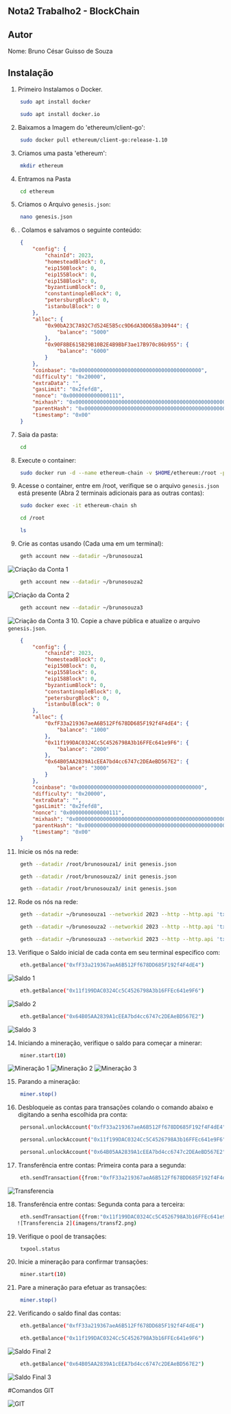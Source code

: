 ## Nota2 Trabalho2 - BlockChain

## Autor
Nome: Bruno César Guisso de Souza

## Instalação
1. Primeiro Instalamos o Docker.
```bash
    sudo apt install docker
```
    
```bash
    sudo apt install docker.io
```
    
2. Baixamos a Imagem do 'ethereum/client-go':
```bash
    sudo docker pull ethereum/client-go:release-1.10
```

3. Criamos uma pasta 'ethereum':
```bash
    mkdir ethereum
```
    
4. Entramos na Pasta
```bash
    cd ethereum
```
    
5. Criamos o Arquivo `genesis.json`:
```bash
    nano genesis.json
```

6. . Colamos e salvamos o seguinte conteúdo:
```json
    {
        "config": {
            "chainId": 2023,
            "homesteadBlock": 0,
            "eip150Block": 0,
            "eip155Block": 0,
            "eip158Block": 0,
            "byzantiumBlock": 0,
            "constantinopleBlock": 0,
            "petersburgBlock": 0,
            "istanbulBlock": 0
        },
        "alloc": {
            "0x90bA23C7A92C7d524E5B5cc9D6dA30D65Ba30944": {
                "balance": "5000"
            },
            "0x90F8BE615B29B10B2E4B9BbF3ae17B970c86b955": {
                "balance": "6000"
            }
        },
        "coinbase": "0x0000000000000000000000000000000000000000",
        "difficulty": "0x20000",
        "extraData": "",
        "gasLimit": "0x2fefd8",
        "nonce": "0x0000000000000111",
        "mixhash": "0x0000000000000000000000000000000000000000000000000000000000000000",
        "parentHash": "0x0000000000000000000000000000000000000000000000000000000000000000",
        "timestamp": "0x00"
    }
```
    
7. Saia da pasta:
```bash
    cd
```

8. Execute o container:
```bash
    sudo docker run -d --name ethereum-chain -v $HOME/ethereum:/root -p 8545:8545 -p 8544:8544 -p 30301:30301 -p 30310:30310 -p 30320:30320 -p 30330:30330 -it --entrypoint=/bin/sh ethereum/client-go:release-1.10
```

9. Acesse o container, entre em /root, verifique se o arquivo `genesis.json` está presente (Abra 2 terminais adicionais para as outras contas):
```bash
    sudo docker exec -it ethereum-chain sh
```
    
```bash
    cd /root
```
    
```bash
    ls
```

9. Crie as contas usando (Cada uma em um terminal):
```bash
    geth account new --datadir ~/brunosouza1
```
   ![Criação da Conta 1](imagens/conta.png) 
```bash
    geth account new --datadir ~/brunosouza2
```
   ![Criação da Conta 2](imagens/conta2.png)
```bash
    geth account new --datadir ~/brunosouza3
```
   ![Criação da Conta 3](imagens/conta3.png)
10. Copie a chave pública e atualize o arquivo `genesis.json`.

```json
    {
        "config": {
            "chainId": 2023,
            "homesteadBlock": 0,
            "eip150Block": 0,
            "eip155Block": 0,
            "eip158Block": 0,
            "byzantiumBlock": 0,
            "constantinopleBlock": 0,
            "petersburgBlock": 0,
            "istanbulBlock": 0
        },
        "alloc": {
            "0xfF33a219367aeA6B512Ff678DD685F192f4F4dE4": {
                "balance": "1000"
            },
            "0x11f199DAC0324Cc5C4526798A3b16FFEc641e9F6": {
                "balance": "2000"
            },
            "0x64B05AA2839A1cEEA7bd4cc6747c2DEAeBD567E2": {
                "balance": "3000"
            }
        },
        "coinbase": "0x0000000000000000000000000000000000000000",
        "difficulty": "0x20000",
        "extraData": "",
        "gasLimit": "0x2fefd8",
        "nonce": "0x0000000000000111",
        "mixhash": "0x0000000000000000000000000000000000000000000000000000000000000000",
        "parentHash": "0x0000000000000000000000000000000000000000000000000000000000000000",
        "timestamp": "0x00"
    }
```

11. Inicie os nós na rede:
```bash
    geth --datadir /root/brunosouza1/ init genesis.json
```
    
```bash
    geth --datadir /root/brunosouza2/ init genesis.json
```
    
```bash
    geth --datadir /root/brunosouza3/ init genesis.json
```

12. Rode os nós na rede:
```bash
    geth --datadir ~/brunosouza1 --networkid 2023 --http --http.api 'txpool,eth,net,web3,personal,admin,miner' --http.corsdomain '*' --authrpc.port 8547 --allow-insecure-unlock console
```

```bash
    geth --datadir ~/brunosouza2 --networkid 2023 --http --http.api 'txpool,eth,net,web3,personal,admin,miner' --http.corsdomain '*' --authrpc.port 8546 --port 30302 --http.port 8544 --allow-insecure-unlock console
```

```bash
    geth --datadir ~/brunosouza3 --networkid 2023 --http --http.api 'txpool,eth,net,web3,personal,admin,miner' --http.corsdomain '*' --authrpc.port 8548 --port 30500 --http.port 30501 --allow-insecure-unlock console
```

13. Verifique o Saldo inicial de cada conta em seu terminal especifico com:
```bash
    eth.getBalance("0xfF33a219367aeA6B512Ff678DD685F192f4F4dE4")
```
   ![Saldo 1](imagens/saldo.png) 
```bash
    eth.getBalance("0x11f199DAC0324Cc5C4526798A3b16FFEc641e9F6")
```
   ![Saldo 2](imagens/saldo2.png)  
```bash
    eth.getBalance("0x64B05AA2839A1cEEA7bd4cc6747c2DEAeBD567E2")
```
   ![Saldo 3](imagens/saldo3.png) 
 
14. Iniciando a mineração, verifique o saldo para começar a minerar:
```bash
    miner.start(10)
```
   ![Mineração 1](imagens/minera1.png)
   ![Mineração 2](imagens/minera2.png)
   ![Mineração 3](imagens/minera3.png)

15. Parando a mineração:
```bash
    miner.stop()
```

16. Desbloqueie as contas para transações colando o comando abaixo e digitando a senha escolhida pra conta:
```bash
    personal.unlockAccount("0xfF33a219367aeA6B512Ff678DD685F192f4F4dE4")
```
    
```bash
    personal.unlockAccount("0x11f199DAC0324Cc5C4526798A3b16FFEc641e9F6")
```
    
```bash
    personal.unlockAccount("0x64B05AA2839A1cEEA7bd4cc6747c2DEAeBD567E2")
```

17. Transferência entre contas: Primeira conta para a segunda:
```bash
    eth.sendTransaction({from:"0xfF33a219367aeA6B512Ff678DD685F192f4F4dE4", to:"0x11f199DAC0324Cc5C4526798A3b16FFEc641e9F6", value:111, gas:21000})
```
   ![Transferencia](imagens/transf1.png)

18. Transferência entre contas: Segunda conta para a terceira:
```bash
    eth.sendTransaction({from:"0x11f199DAC0324Cc5C4526798A3b16FFEc641e9F6", to:"0x64B05AA2839A1cEEA7bd4cc6747c2DEAeBD567E2", value:222, gas:21000})
   ![Transferencia 2](imagens/transf2.png)
```

19. Verifique o pool de transações:
```bash
    txpool.status
```

20. Inicie a mineração para confirmar transações:
```bash
    miner.start(10)
```

21. Pare a mineração para efetuar as transações:
```bash
    miner.stop()
```

22. Verificando o saldo final das contas:
```bash
    eth.getBalance("0xfF33a219367aeA6B512Ff678DD685F192f4F4dE4")
```
    
```bash
    eth.getBalance("0x11f199DAC0324Cc5C4526798A3b16FFEc641e9F6")
```
   ![Saldo Final 2](imagens/final2.png)
```bash
    eth.getBalance("0x64B05AA2839A1cEEA7bd4cc6747c2DEAeBD567E2")
```
   ![Saldo Final 3](imagens/final3.png)

#Comandos GIT

 ![GIT](comandosgit.png)
